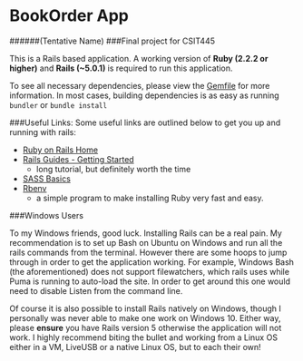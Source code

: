 # BookOrder App
######(Tentative Name)
###Final project for CSIT445

This is a Rails based application. A working version of **Ruby (2.2.2 or higher)** and **Rails (~5.0.1)** is required to run this application.

To see all necessary dependencies, please view the [Gemfile](/Gemfile) for more information. In most cases, building dependencies is as easy as running `bundler` or `bundle install`

###Useful Links:
Some useful links are outlined below to get you up and running with rails:

* [Ruby on Rails Home](https://rubyonrails.org)
* [Rails Guides - Getting Started](https://http://guides.rubyonrails.org/getting_started.html)
    - long tutorial, but definitely worth the time
* [SASS Basics](https://http://sass-lang.com/guide)
* [Rbenv](https://github.com/rbenv/rbenv)
    - a simple program to make installing Ruby very fast and easy. 
    
###Windows Users

To my Windows friends, good luck. Installing Rails can be a real pain. My recommendation is to set up Bash on Ubuntu on Windows
and run all the rails commands from the terminal. However there are some hoops to jump through in order to get the application working.
For example, Windows Bash (the aforementioned) does not support filewatchers, which rails uses while Puma is running to auto-load the site.
In order to get around this one would need to disable Listen from the command line.

Of course it is also possible to install Rails natively on Windows, though I personally was never able to make one work on Windows 10.
Either way, please **ensure** you have Rails version 5 otherwise the application will not work. I highly recommend biting the bullet
and working from a Linux OS either in a VM, LiveUSB or a native Linux OS, but to each their own!


